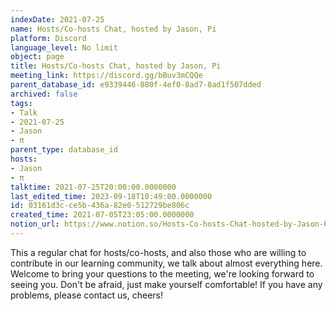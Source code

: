 ```yaml
---
indexDate: 2021-07-25
name: Hosts/Co-hosts Chat, hosted by Jason, Pi
platform: Discord
language_level: No limit
object: page
title: Hosts/Co-hosts Chat, hosted by Jason, Pi
meeting_link: https://discord.gg/bBuv3mCQQe
parent_database_id: e9339446-880f-4ef0-8ad7-8ad1f507dded
archived: false
tags:
- Talk
- 2021-07-25
- Jason
- π
parent_type: database_id
hosts:
- Jason
- π
talktime: 2021-07-25T20:00:00.0000000
last_edited_time: 2023-09-18T10:49:00.0000000
id: 03161d3c-ce5b-436a-82e0-512729be806c
created_time: 2021-07-05T23:05:00.0000000
notion_url: https://www.notion.so/Hosts-Co-hosts-Chat-hosted-by-Jason-Pi-03161d3cce5b436a82e0512729be806c
---
```







This a regular chat for hosts/co-hosts, and also those who are willing to contribute in our learning community, we talk about almost everything here. Welcome to bring your questions to the meeting, we're looking forward to seeing you. Don't be afraid, just make yourself comfortable!
If you have any problems, please contact us, cheers!




